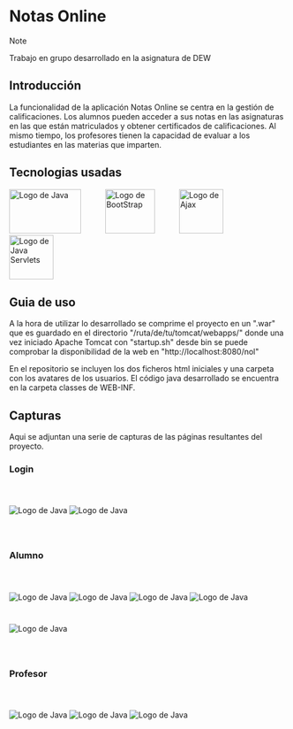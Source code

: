 # Notas Online
> [!Note]
> Trabajo en grupo desarrollado en la asignatura de DEW 

## Introducción

La funcionalidad de la aplicación Notas Online se centra en la gestión de calificaciones. Los alumnos pueden acceder a sus notas en las asignaturas en las que están matriculados y obtener certificados de calificaciones. Al mismo tiempo, los profesores tienen la capacidad de evaluar a los estudiantes en las materias que imparten.

## Tecnologias usadas

<img src="fotos_readme/logo-java.png" alt="Logo de Java" width="130" height="80" style="margin-right: 40px;">
<img src="fotos_readme/logo-bootstrap.png" alt="Logo de BootStrap" width="90" height="80" style="margin-right: 40px;">
<img src="fotos_readme/logo-ajax.jpg" alt="Logo de Ajax" width="80" height="80" style="margin-right: 40px;">
<img src="fotos_readme/logo-servlets.jpeg" alt="Logo de Java Servlets" width="80" height="80" style="margin-right: 40px;">

## Guia de uso

A la hora de utilizar lo desarrollado se comprime el proyecto en un ".war" que es guardado en el directorio "/ruta/de/tu/tomcat/webapps/" donde una vez iniciado Apache Tomcat con "startup.sh" desde bin se puede comprobar la disponibilidad de la web en "http://localhost:8080/nol"

En el repositorio se incluyen los dos ficheros html iniciales y una carpeta con los avatares de los usuarios. El código java desarrollado se encuentra en la carpeta classes de WEB-INF.

## Capturas
Aqui se adjuntan una serie de capturas de las páginas resultantes del proyecto.

### Login

<img src="fotos_readme/pantallaLog.png" alt="Logo de Java" style="margin-bottom: 40px; margin-top: 40px;">
<img src="fotos_readme/pantallaLoginConErrorPass.png" alt="Logo de Java" style="margin-bottom: 40px;">

### Alumno

<img src="fotos_readme/pantallaIni.png" alt="Logo de Java" style="margin-bottom: 40px; margin-top: 40px;">
<img src="fotos_readme/pantallaAsig.png" alt="Logo de Java" style="margin-bottom: 40px;">
<img src="fotos_readme/pantallaCertificado.png" alt="Logo de Java" style="margin-bottom: 40px;">
<img src="fotos_readme/pantallaImpresionCertificado.png" alt="Logo de Java" style="margin-bottom: 40px;">
<img src="fotos_readme/matriculaAlum.png" alt="Logo de Java" style="margin-bottom: 40px;">

### Profesor

<img src="fotos_readme/pantallaIniPro.png" alt="Logo de Java" style="margin-bottom: 40px; margin-top: 40px;">
<img src="fotos_readme/tablaEvaluacionAlumnos.png" alt="Logo de Java" style="margin-bottom: 40px;">
<img src="fotos_readme/carrousel.png" alt="Logo de Java" style="margin-bottom: 40px;">
